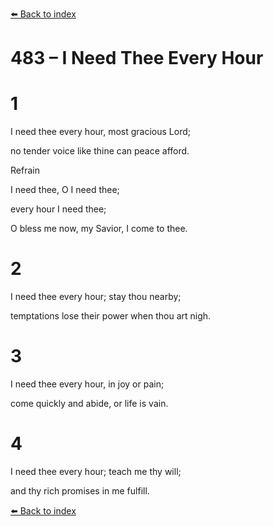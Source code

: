 [⬅️ Back to index](../README.md)

# 483 – I Need Thee Every Hour





# 1

I need thee every hour, most gracious Lord;

no tender voice like thine can peace afford.



Refrain

I need thee, O I need thee;

every hour I need thee;

O bless me now, my Savior, I come to thee.



# 2

I need thee every hour; stay thou nearby;

temptations lose their power when thou art nigh.



# 3

I need thee every hour, in joy or pain;

come quickly and abide, or life is vain.



# 4

I need thee every hour; teach me thy will;

and thy rich promises in me fulfill.

[⬅️ Back to index](../README.md)
